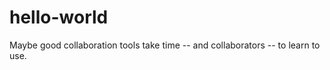 hello-world
===========

Maybe good collaboration tools take time -- and collaborators -- to learn to use. 
